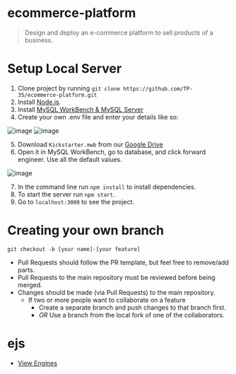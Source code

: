 # ecommerce-platform
> Design and deploy an e-commerce platform to sell products of a business.

# Setup Local Server
1. Clone project by running `git clone https://github.com/TP-35/ecommerce-platform.git`
2. Install [Node.js](https://nodejs.org/en/).
3. Install [MySQL WorkBench & MySQL Server](https://www.youtube.com/watch?v=u96rVINbAUI&ab_channel=WebDevSimplified)
4. Create your own .env file and enter your details like so: 

![image](https://user-images.githubusercontent.com/62181722/202520531-fa0b10ea-14c1-4f1f-a2c6-b6d05fdd732e.png)
![image](https://user-images.githubusercontent.com/62181722/202520473-fe5bcbbf-9ab4-4e58-801f-cd263423a0cd.png)

5. Download `Kickstarter.mwb` from our [Google Drive](https://drive.google.com/drive/folders/1JJGzM015G0oZWYAFDtbj2bBUZcqk4f79?usp=share_link)
6. Open it in MySQL WorkBench, go to database, and click forward engineer. Use all the default values. 

![image](https://user-images.githubusercontent.com/62181722/202523300-7709783d-a7f0-491c-aeb2-79a7cf096b7c.png)

7. In the command line run `npm install` to install dependencies.
8. To start the server run `npm start`.
9. Go to `localhost:3000` to see the project. 

# Creating your own branch
`git checkout -b [your name]-[your feature]`
- Pull Requests should follow the PR template, but feel free to remove/add parts.
- Pull Requests to the main repository must be reviewed before being merged.
- Changes should be made (via Pull Requests) to the main repository. 
  - If two or more people want to collaborate on a feature
    - Create a separate branch and push changes to that branch first.
    - *OR* Use a branch from the local fork of one of the collaborators.
# ejs 
- [View Engines](https://www.youtube.com/watch?v=yXEesONd_54&ab_channel=TheNetNinja)

